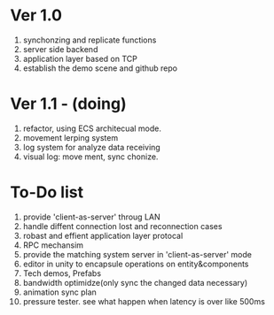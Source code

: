 # Ver 1.0
1. synchonzing and replicate functions
2. server side backend 
3. application layer based on TCP
4. establish the demo scene and github repo

# Ver 1.1 - (doing)
1. refactor, using ECS architecual mode. 
2. movement lerping system
1. log system for analyze data receiving
9. visual log: move ment, sync chonize.


# To-Do list
1. provide 'client-as-server' throug LAN
3. handle diffent connection lost and reconnection cases 
2. robast and effient application layer protocal
3. RPC mechansim
4. provide the matching system server in 'client-as-server' mode
5. editor in unity to encapsule operations on entity&components
6. Tech demos, Prefabs 
7. bandwidth optimidze(only sync the changed data necessary)
8. animation sync plan 
10. pressure tester. see what happen when latency is over like 500ms
